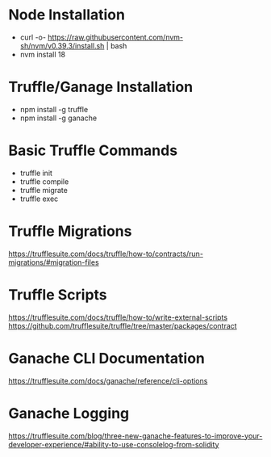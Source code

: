# Node Installation
- curl -o- https://raw.githubusercontent.com/nvm-sh/nvm/v0.39.3/install.sh | bash
- nvm install 18

# Truffle/Ganage Installation
- npm install -g truffle
- npm install -g ganache

# Basic Truffle Commands
- truffle init
- truffle compile
- truffle migrate
- truffle exec

# Truffle Migrations
https://trufflesuite.com/docs/truffle/how-to/contracts/run-migrations/#migration-files

# Truffle Scripts
https://trufflesuite.com/docs/truffle/how-to/write-external-scripts
https://github.com/trufflesuite/truffle/tree/master/packages/contract

# Ganache CLI Documentation
https://trufflesuite.com/docs/ganache/reference/cli-options

# Ganache Logging
https://trufflesuite.com/blog/three-new-ganache-features-to-improve-your-developer-experience/#ability-to-use-consolelog-from-solidity